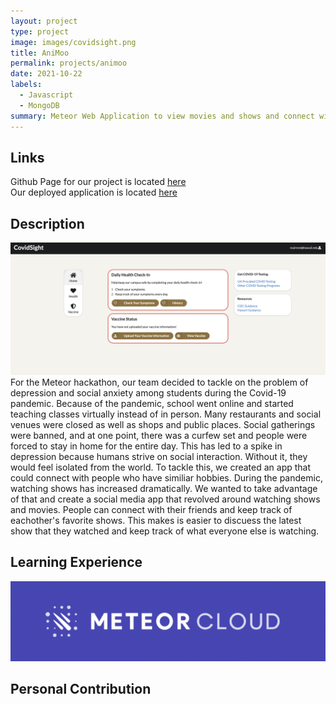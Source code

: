 ```yaml
---
layout: project
type: project
image: images/covidsight.png
title: AniMoo
permalink: projects/animoo
date: 2021-10-22
labels:
  - Javascript
  - MongoDB
summary: Meteor Web Application to view movies and shows and connect with people
---
```


## Links 

Github Page for our project is located [here](https://github.com/Big-Brain-Coders/AniMoo) <br />
Our deployed application is located [here](https://animoooo.meteorapp.com/)

## Description
<img class="ui medium right floated rounded image" src="/images/covidsightHome.png">
For the Meteor hackathon, our team decided to tackle on the problem of depression and social anxiety among students during the Covid-19 pandemic. Because of the pandemic, school went online and started teaching classes virtually instead of in person. Many restaurants and social venues were closed as well as shops and public places. Social gatherings were banned, and at one point, there was a curfew set and people were forced to stay in home for the entire day. This has led to a spike in depression because humans strive on social interaction. Without it, they would feel isolated from the world. To tackle this, we created an app that could connect with people who have similiar hobbies. During the pandemic, watching shows has increased dramatically. We wanted to take advantage of that and create a social media app that revolved around watching shows and movies. People can connect with their friends and keep track of eachother's favorite shows. This makes is easier to discuess the latest show that they watched and keep track of what everyone else is watching. 

## Learning Experience

<img class="ui medium left floated rounded image" src="/images/meteorcloud.png">

## Personal Contribution
